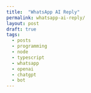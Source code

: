 ```yaml
---
title:  "WhatsApp AI Reply" 
permalink: whatsapp-ai-reply/
layout: post
draft: true 
tags: 
  - posts
  - programming
  - node
  - typescript
  - whatsapp
  - openai
  - chatgpt
  - bot
---
```




